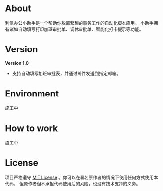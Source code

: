 # About

利信办公小助手是一个帮助你脱离繁琐的事务工作的自动化脚本应用。
小助手拥有诸如自动填写打印加班审批单、调休审批单、智能化打卡提示等功能。

# Version

**Version 1.0**  

- 支持自动填写加班审批表，并通过邮件发送到指定邮箱。


# Environment

施工中


# How to work

施工中

# License


项目严格遵守 [MIT License](https://choosealicense.com/licenses/mit/) 。你可以在署名原作者的情况下使用任何方式使用本代码，
但原作者但不承担代码使用后的风险，也没有技术支持的义务。
